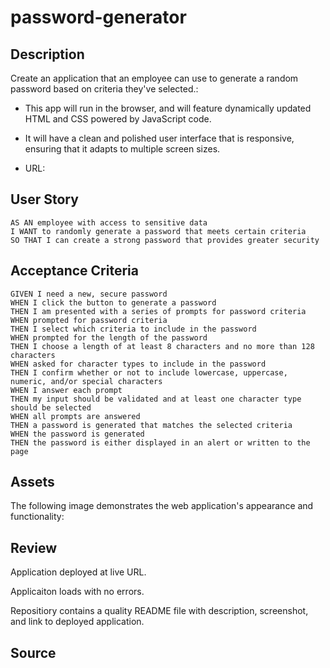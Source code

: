 # password-generator
 
## Description

 Create an application that an employee can use to generate a random password based on criteria they've selected.:

* This app will run in the browser, and will feature dynamically updated HTML and CSS powered by JavaScript code.

*  It will have a clean and polished user interface that is responsive, ensuring that it adapts to multiple screen sizes.
  
* URL: 

## User Story
```
AS AN employee with access to sensitive data
I WANT to randomly generate a password that meets certain criteria
SO THAT I can create a strong password that provides greater security
```

##  Acceptance Criteria 
```
GIVEN I need a new, secure password
WHEN I click the button to generate a password
THEN I am presented with a series of prompts for password criteria
WHEN prompted for password criteria
THEN I select which criteria to include in the password
WHEN prompted for the length of the password
THEN I choose a length of at least 8 characters and no more than 128 characters
WHEN asked for character types to include in the password
THEN I confirm whether or not to include lowercase, uppercase, numeric, and/or special characters
WHEN I answer each prompt
THEN my input should be validated and at least one character type should be selected
WHEN all prompts are answered
THEN a password is generated that matches the selected criteria
WHEN the password is generated
THEN the password is either displayed in an alert or written to the page
```

## Assets

The following image demonstrates the web application's appearance and functionality:

## Review

Application deployed at live URL.

Applicaiton loads with no errors.

Repositiory contains a quality README file with description, screenshot, and link to deployed application.

## Source

